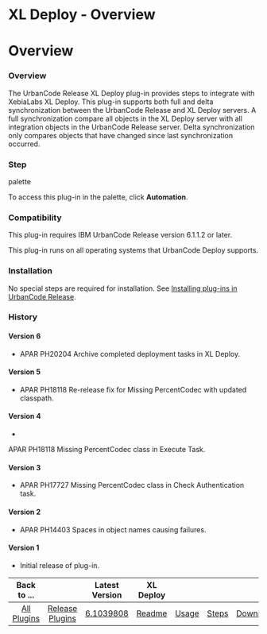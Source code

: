 
XL Deploy - Overview
====================

# Overview


### Overview




The UrbanCode Release XL Deploy plug-in provides steps to integrate with XebiaLabs XL Deploy. This
plug-in supports both full and delta synchronization between the UrbanCode Release and XL Deploy servers. A full
synchronization compare all objects in the XL Deploy server with all integration objects in the UrbanCode Release
server. Delta synchronization only compares objects that have changed since last synchronization occurred.


### Step
palette

To access this plug-in in the palette, click **Automation**.

### Compatibility

This plug-in requires IBM
UrbanCode Release version 6.1.1.2 or later.

This plug-in runs on all operating systems that UrbanCode Deploy supports.


### Installation

No special steps are required for installation. See [Installing plug-ins in UrbanCode
Release](https://community.ibm.com/community/user/wasdevops/blogs/laurel-dickson-bull1/2022/06/13/install-plugins#ucr "Installing plug-ins in
UrbanCode Release").

### History

#### Version 6

* APAR PH20204 Archive completed deployment tasks in XL Deploy.


#### Version 5

* APAR PH18118 Re-release fix for Missing PercentCodec with updated classpath.

#### Version 4

*
APAR PH18118 Missing PercentCodec class in Execute Task.

#### Version 3

* APAR PH17727 Missing PercentCodec class in
Check Authentication task.

#### Version 2

* APAR PH14403 Spaces in object names causing failures.

#### Version 1


* Initial release of plug-in.

|Back to ...||Latest Version|XL Deploy ||||
| :---: | :---: | :---: | :---: | :---: | :---: | :---: |
|[All Plugins](../../index.md)|[Release Plugins](../README.md)|[6.1039808](https://raw.githubusercontent.com/UrbanCode/IBM-UCR-PLUGINS/main/files/ucr-xl-deploy/plugins-ucr-xl-deploy-6.1039808.zip)|[Readme](README.md)|[Usage](usage.md)|[Steps](steps.md)|[Downloads](downloads.md)|
